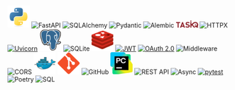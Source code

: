
<a href="https://www.python.org/"><img src="https://raw.githubusercontent.com/devicons/devicon/master/icons/python/python-original.svg" width="50" height="50" alt="Python"></a>
<img src="https://img.shields.io/badge/FastAPI-009688?style=for-the-badge&logo=fastapi&logoColor=white" alt="FastAPI">
<img src="https://img.shields.io/badge/SQLAlchemy-D71F00?style=for-the-badge&logo=sqlalchemy&logoColor=white" alt="SQLAlchemy">
<img src="https://img.shields.io/badge/Pydantic-E92063?style=for-the-badge&logo=pydantic&logoColor=white" alt="Pydantic">
<img src="https://img.shields.io/badge/Alembic-00A98F?style=for-the-badge&logo=alembic&logoColor=white" alt="Alembic">
<a href="https://taskiq-python.github.io/"><img src="https://raw.githubusercontent.com/taskiq-python/taskiq/master/imgs/logo.svg" width="50" alt="Taskiq"></a>
<img src="https://img.shields.io/badge/HTTPX-0A9EDC?style=for-the-badge&logo=httpie&logoColor=white" alt="HTTPX">
<a href="https://www.uvicorn.org/"><img src="https://raw.githubusercontent.com/encode/uvicorn/master/docs/uvicorn.png" width="50" alt="Uvicorn"></a>
<a href="https://www.postgresql.org/"><img src="https://raw.githubusercontent.com/devicons/devicon/master/icons/postgresql/postgresql-original.svg" width="50" height="50" alt="PostgreSQL"></a>
<img src="https://img.shields.io/badge/SQLite-003B57?style=for-the-badge&logo=sqlite&logoColor=white" alt="SQLite">
<a href="https://redis.io/"><img src="https://raw.githubusercontent.com/devicons/devicon/master/icons/redis/redis-original.svg" width="50" height="50" alt="Redis"></a>
<a href="https://jwt.io/"><img src="https://jwt.io/img/pic_logo.svg" width="50" alt="JWT"></a>
<a href="https://oauth.net/2/"><img src="https://oauth.net/images/oauth-2-sm.png" width="50" alt="OAuth 2.0"></a>
<img src="https://img.shields.io/badge/Middleware-FF6F00?style=for-the-badge&logo=settings&logoColor=white" alt="Middleware">
<img src="https://img.shields.io/badge/CORS-6c757d?style=for-the-badge&logo=cors&logoColor=white" alt="CORS">
<a href="https://www.docker.com/"><img src="https://raw.githubusercontent.com/devicons/devicon/master/icons/docker/docker-original.svg" width="50" height="50" alt="Docker"></a>
<a href="https://git-scm.com/"><img src="https://raw.githubusercontent.com/devicons/devicon/master/icons/git/git-original.svg" width="50" height="50" alt="Git"></a>
<img src="https://img.shields.io/badge/GitHub-181717?style=for-the-badge&logo=github&logoColor=white" alt="GitHub">
<a href="https://www.jetbrains.com/pycharm/"><img src="https://raw.githubusercontent.com/devicons/devicon/master/icons/pycharm/pycharm-original.svg" width="50" height="50" alt="PyCharm"></a>
<img src="https://img.shields.io/badge/REST_API-FF6F00?style=for-the-badge&logo=rest&logoColor=white" alt="REST API">
<img src="https://img.shields.io/badge/Async-EF2D5E?style=for-the-badge&logo=asyncapi&logoColor=white" alt="Async">
<a href="https://docs.pytest.org/"><img src="https://docs.pytest.org/en/stable/_static/pytest1.png" width="50" alt="pytest"></a>
<img src="https://img.shields.io/badge/Poetry-60A5FA?style=for-the-badge&logo=poetry&logoColor=white" alt="Poetry">
<img src="https://img.shields.io/badge/SQL-4479A1?style=for-the-badge&logo=postgresql&logoColor=white" alt="SQL">
